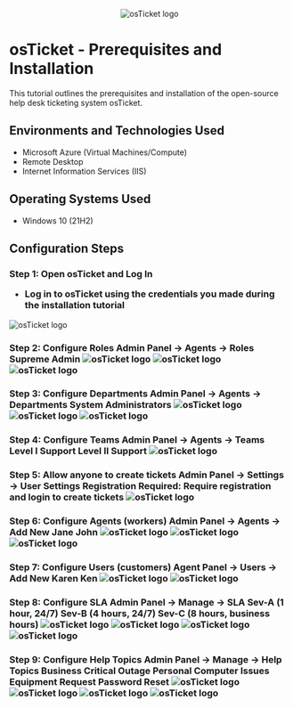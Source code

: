 <p align="center">
<img src="https://i.imgur.com/Clzj7Xs.png" alt="osTicket logo"/>
</p>

<h1>osTicket - Prerequisites and Installation</h1>
This tutorial outlines the prerequisites and installation of the open-source help desk ticketing system osTicket.<br />


<h2>Environments and Technologies Used</h2>

- Microsoft Azure (Virtual Machines/Compute)
- Remote Desktop
- Internet Information Services (IIS)

<h2>Operating Systems Used </h2>

- Windows 10</b> (21H2)

<h2>Configuration Steps</h2>

<h3>Step 1: Open osTicket and Log In

- Log in to osTicket using the credentials you made during the installation tutorial </h3>
<img src="https://i.imgur.com/tdBb49N.png" alt="osTicket logo"/>

<h3>Step 2: Configure Roles
Admin Panel -> Agents -> Roles
Supreme Admin
<img src="https://i.imgur.com/uDoxWzK.png" alt="osTicket logo"/>
<img src="https://i.imgur.com/aEyZBVj.png" alt="osTicket logo"/>
<img src="https://i.imgur.com/mi4QzRZ.png" alt="osTicket logo"/>

<h3>Step 3: Configure Departments 
Admin Panel -> Agents -> Departments
System Administrators
<img src="https://i.imgur.com/sLjFANH.png" alt="osTicket logo"/>
<img src="https://i.imgur.com/c3dvIsb.png" alt="osTicket logo"/>
<img src="https://i.imgur.com/wOQI2re.png" alt="osTicket logo"/>

<h3>Step 4: Configure Teams
Admin Panel -> Agents -> Teams
Level I Support
Level II Support
<img src="https://i.imgur.com/zZb1vNG.png" alt="osTicket logo"/>

<h3>Step 5: Allow anyone to create tickets
Admin Panel -> Settings -> User Settings
Registration Required: Require registration and login to create tickets 
<img src="https://i.imgur.com/1jKqvTh.png" alt="osTicket logo"/>

<h3>Step 6: Configure Agents (workers)
Admin Panel -> Agents -> Add New
Jane
John
<img src="https://i.imgur.com/wZenxLL.png" alt="osTicket logo"/>
<img src="https://i.imgur.com/y4xD28i.png" alt="osTicket logo"/>
<img src="https://i.imgur.com/nyMzKSd.png" alt="osTicket logo"/>

<h3>Step 7: Configure Users (customers)
Agent Panel -> Users -> Add New
Karen
Ken
<img src="https://i.imgur.com/dvndr5k.png" alt="osTicket logo"/>
<img src="https://i.imgur.com/wCU0VLu.png" alt="osTicket logo"/>

<h3>Step 8: Configure SLA
Admin Panel -> Manage -> SLA
Sev-A (1 hour, 24/7)
Sev-B (4 hours, 24/7)
Sev-C (8 hours, business hours)
<img src="https://i.imgur.com/8cx9tED.png" alt="osTicket logo"/>
<img src="https://i.imgur.com/qZrCwgV.png" alt="osTicket logo"/>
<img src="https://i.imgur.com/JEzGIfH.png" alt="osTicket logo"/>
<img src="https://i.imgur.com/L9tPjtg.png" alt="osTicket logo"/>

<h3>Step 9: Configure Help Topics
Admin Panel -> Manage -> Help Topics
Business Critical Outage
Personal Computer Issues
Equipment Request
Password Reset
<img src="https://i.imgur.com/3gxYZzd.png" alt="osTicket logo"/>
<img src="https://i.imgur.com/zTWTdp0.png" alt="osTicket logo"/>
<img src="https://i.imgur.com/p1mcgxx.png" alt="osTicket logo"/>
<img src="https://i.imgur.com/7SEqCGP.png" alt="osTicket logo"/>


